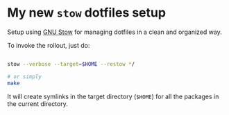 # My new `stow` dotfiles setup

Setup using [GNU Stow](https://www.gnu.org/software/stow/manual/stow.html) for
managing dotfiles in a clean and organized way.

To invoke the rollout, just do:

```bash

stow --verbose --target=$HOME --restow */

# or simply
make
```

It will create symlinks in the target directory (`$HOME`) for all the packages
in the current directory.
